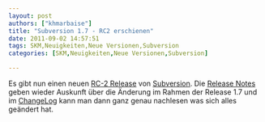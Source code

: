 ```yaml
---
layout: post
authors: ["khmarbaise"]
title: "Subversion 1.7 - RC2 erschienen"
date: 2011-09-02 14:57:51
tags: SKM,Neuigkeiten,Neue Versionen,Subversion
categories: [SKM,Neuigkeiten,Neue Versionen,Subversion]

---
```

Es gibt nun einen neuen <a href="http://old.nabble.com/Apache-Subversion-1.7.0-rc2-Released-td32373921.html">RC-2 Release</a> von <a href="http://subversion.apache.org">Subversion</a>. Die <a href="http://subversion.apache.org/docs/release-notes/1.7.html">Release Notes</a> geben wieder Auskunft über die Änderung im Rahmen der Release 1.7 und im <a href="http://svn.apache.org/repos/asf/subversion/tags/1.7.0-rc2/CHANGES">ChangeLog</a> kann man dann ganz genau nachlesen was sich alles geändert hat.
